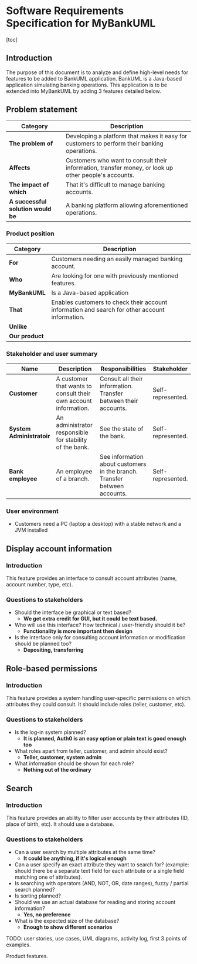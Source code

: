 # Software Requirements Specification for MyBankUML

[toc]

## Introduction

The purpose of this document is to analyze and define high-level needs for features to be added to BankUML application.
BankUML is a Java-based application simulating banking operations.
This application is to be extended into MyBankUML by adding 3 features detailed below.

## Problem statement

| Category | Description |
|-|-|
| **The problem of** | Developing a platform that makes it easy for customers to perform their banking operations.
| **Affects** | Customers who want to consult their information, transfer money, or look up other people's accounts.
| **The impact of which** | That it's difficult to manage banking accounts.
| **A successful solution would be** | A banking platform allowing aforementioned operations.

### Product position

| Category | Description |
|-|-|
| **For** | Customers needing an easily managed banking account.
| **Who** | Are looking for one with previously mentioned features.
| **MyBankUML** | Is a Java-based application
| **That** | Enables customers to check their account information and search for other account information.
| **Unlike** | <!-- TODO -->
| **Our product** | <!-- TODO -->

### Stakeholder and user summary

| Name | Description | Responsibilities | Stakeholder
|-|-|-|-|
| **Customer** | A customer that wants to consult their own account information. | Consult all their information. Transfer between their accounts. | Self-represented.
| **System Administratoir** | An administrator responsible for stability of the bank. | See the state of the bank. | Self-represented.
| **Bank employee** | An employee of a branch. | See information about customers in the branch. Transfer between accounts. | Self-represented.

### User environment

- Customers need a PC (laptop a desktop) with a stable network and a JVM installed

## Display account information

### Introduction

This feature provides an interface to consult account attributes (name, account number, type, etc).

### Questions to stakeholders

- Should the interface be graphical or text based?
    - **We get extra credit for GUI, but it could be text based.**
- Who will use this interface?
    How technical / user-friendly should it be?
    - **Functionality is more important then design**
- Is the interface only for consulting account information or modification should be planned too?
    - **Depositing, transferring**

## Role-based permissions

### Introduction

This feature provides a system handling user-specific permissions on which attributes they could consult.
It should include roles (teller, customer, etc).

### Questions to stakeholders

- Is the log-in system planned?
    - **It is planned, Auth0 is an easy option or plain text is good enough too**
- What roles apart from teller, customer, and admin should exist?
    - **Teller, customer, system admin**
- What information should be shown for each role?
    - **Nothing out of the ordinary**

## Search

### Introduction

This feature provides an ability to filter user accounts by their attributes (ID, place of birth, etc).
It should use a database.

### Questions to stakeholders

- Can a user search by multiple attributes at the same time?
    - **It could be anything, if it's logical enough**
- Can a user specify an exact attribute they want to search for?
(example: should there be a separate text field for each attribute or a single field matching one of attributes).
- Is searching with operators (AND, NOT, OR, date ranges), fuzzy / partial search planned?
- Is sorting planned?
- Should we use an actual database for reading and storing account information?
    - **Yes, no preference**
- What is the expected size of the database?
    - **Enough to show different scenarios**

TODO: user stories, use cases, UML diagrams, activity log, first 3 points of examples.

Product features.
